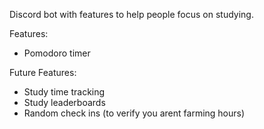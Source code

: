 Discord bot with features to help people focus on studying.

Features:
- Pomodoro timer

Future Features:
- Study time tracking
- Study leaderboards
- Random check ins (to verify you arent farming hours)

